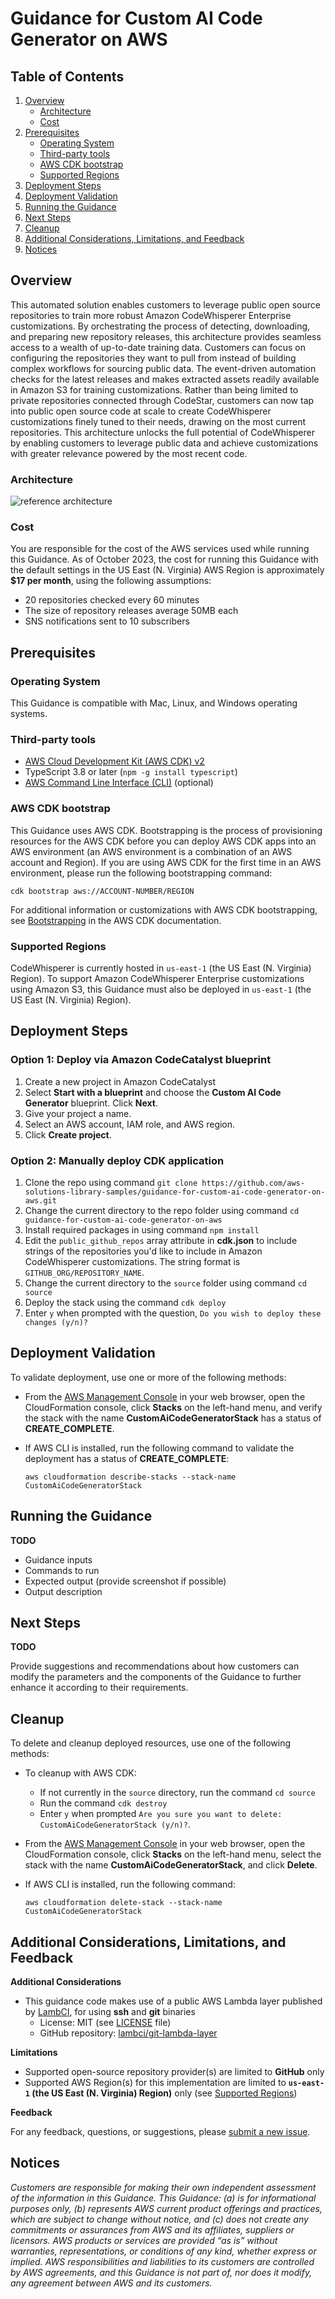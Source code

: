 # Guidance for Custom AI Code Generator on AWS

## Table of Contents

1. [Overview](#overview)
    - [Architecture](#architecture)
    - [Cost](#cost)
2. [Prerequisites](#prerequisites)
    - [Operating System](#operating-system)
    - [Third-party tools](#third-party-tools)
    - [AWS CDK bootstrap](#aws-cdk-bootstrap)
    - [Supported Regions](#supported-regions)
3. [Deployment Steps](#deployment-steps)
4. [Deployment Validation](#deployment-validation)
5. [Running the Guidance](#running-the-guidance)
6. [Next Steps](#next-steps)
7. [Cleanup](#cleanup)
8. [Additional Considerations, Limitations, and Feedback](#additional-considerations-limitations-and-feedback)
9. [Notices](#notices-optional)

## Overview

This automated solution enables customers to leverage public open source repositories to train more robust Amazon CodeWhisperer Enterprise customizations. By orchestrating the process of detecting, downloading, and preparing new repository releases, this architecture provides seamless access to a wealth of up-to-date training data. Customers can focus on configuring the repositories they want to pull from instead of building complex workflows for sourcing public data. The event-driven automation checks for the latest releases and makes extracted assets readily available in Amazon S3 for training customizations. Rather than being limited to private repositories connected through CodeStar, customers can now tap into public open source code at scale to create CodeWhisperer customizations finely tuned to their needs, drawing on the most current repositories. This architecture unlocks the full potential of CodeWhisperer by enabling customers to leverage public data and achieve customizations with greater relevance powered by the most recent code.

### Architecture

![reference architecture](assets/images/architecture.png)

### Cost

You are responsible for the cost of the AWS services used while running this Guidance. As of October 2023, the cost for running this Guidance with the default settings in the US East (N. Virginia) AWS Region is approximately **$17 per month**, using the following assumptions:

- 20 repositories checked every 60 minutes
- The size of repository releases average 50MB each
- SNS notifications sent to 10 subscribers

## Prerequisites

### Operating System

This Guidance is compatible with Mac, Linux, and Windows operating systems.

### Third-party tools

- [AWS Cloud Development Kit (AWS CDK) v2](https://docs.aws.amazon.com/cdk/v2/guide/home.html)
- TypeScript 3.8 or later (```npm -g install typescript```)
- [AWS Command Line Interface (CLI)](https://aws.amazon.com/cli/) (optional)

### AWS CDK bootstrap

This Guidance uses AWS CDK. Bootstrapping is the process of provisioning resources for the AWS CDK before you can deploy AWS CDK apps into an AWS environment (an AWS environment is a combination of an AWS account and Region). If you are using AWS CDK for the first time in an AWS environment, please run the following bootstrapping command:

```cdk bootstrap aws://ACCOUNT-NUMBER/REGION```

For additional information or customizations with AWS CDK bootstrapping, see [Bootstrapping](https://docs.aws.amazon.com/cdk/v2/guide/bootstrapping.html) in the AWS CDK documentation.

### Supported Regions

CodeWhisperer is currently hosted in `us-east-1` (the US East (N. Virginia) Region). To support Amazon CodeWhisperer Enterprise customizations using Amazon S3, this Guidance must also be deployed in `us-east-1` (the US East (N. Virginia) Region).

## Deployment Steps

### Option 1: Deploy via Amazon CodeCatalyst blueprint

1. Create a new project in Amazon CodeCatalyst
2. Select **Start with a blueprint** and choose the **Custom AI Code Generator** blueprint. Click **Next**.
3. Give your project a name.
4. Select an AWS account, IAM role, and AWS region.
5. Click **Create project**.
 
### Option 2: Manually deploy CDK application

1. Clone the repo using command ```git clone https://github.com/aws-solutions-library-samples/guidance-for-custom-ai-code-generator-on-aws.git```
2. Change the current directory to the repo folder using command ```cd guidance-for-custom-ai-code-generator-on-aws```
3. Install required packages in using command ```npm install```
4. Edit the ```public_github_repos``` array attribute in **cdk.json** to include strings of the repositories you'd like to include in Amazon CodeWhisperer customizations. The string format is ```GITHUB_ORG/REPOSITORY_NAME```.
5. Change the current directory to the `source` folder using command ```cd source```
6. Deploy the stack using the command ```cdk deploy``` 
7. Enter `y` when prompted with the question, ```Do you wish to deploy these changes (y/n)?```

## Deployment Validation

To validate deployment, use one or more of the following methods:

- From the [AWS Management Console](https://console.aws.amazon.com) in your web browser, open the CloudFormation console, click **Stacks** on the left-hand menu, and verify the stack with the name **CustomAiCodeGeneratorStack** has a status of **CREATE_COMPLETE**.
- If AWS CLI is installed, run the following command to validate the deployment has a status of **CREATE_COMPLETE**: 
    
    ```aws cloudformation describe-stacks --stack-name CustomAiCodeGeneratorStack```

## Running the Guidance

**TODO**

* Guidance inputs
* Commands to run
* Expected output (provide screenshot if possible)
* Output description

## Next Steps

**TODO**

Provide suggestions and recommendations about how customers can modify the parameters and the components of the Guidance to further enhance it according to their requirements.

## Cleanup

To delete and cleanup deployed resources, use one of the following methods:

- To cleanup with AWS CDK:
    - If not currently in the `source` directory, run the command ```cd source```
    - Run the command ```cdk destroy```
    - Enter `y` when prompted ```Are you sure you want to delete: CustomAiCodeGeneratorStack (y/n)?```.
- From the [AWS Management Console](https://console.aws.amazon.com) in your web browser, open the CloudFormation console, click **Stacks** on the left-hand menu, select the stack with the name **CustomAiCodeGeneratorStack**, and click **Delete**.
- If AWS CLI is installed, run the following command: 
    

    ```aws cloudformation delete-stack --stack-name CustomAiCodeGeneratorStack```

## Additional Considerations, Limitations, and Feedback

**Additional Considerations**

- This guidance code makes use of a public AWS Lambda layer published by [LambCI](https://github.com/lambci), for using **ssh** and **git** binaries
    - License: MIT (see [LICENSE](https://github.com/lambci/git-lambda-layer/blob/master/LICENSE) file)
    - GitHub repository: [lambci/git-lambda-layer](https://github.com/lambci/git-lambda-layer)

**Limitations**

- Supported open-source repository provider(s) are limited to **GitHub** only
- Supported AWS Region(s) for this implementation are limited to **`us-east-1` (the US East (N. Virginia) Region)** only (see [Supported Regions](#supported-regions))

**Feedback**

For any feedback, questions, or suggestions, please [submit a new issue](https://github.com/aws-solutions-library-samples/guidance-for-custom-ai-code-generator-on-aws/issues).

## Notices

*Customers are responsible for making their own independent assessment of the information in this Guidance. This Guidance: (a) is for informational purposes only, (b) represents AWS current product offerings and practices, which are subject to change without notice, and (c) does not create any commitments or assurances from AWS and its affiliates, suppliers or licensors. AWS products or services are provided “as is” without warranties, representations, or conditions of any kind, whether express or implied. AWS responsibilities and liabilities to its customers are controlled by AWS agreements, and this Guidance is not part of, nor does it modify, any agreement between AWS and its customers.*
